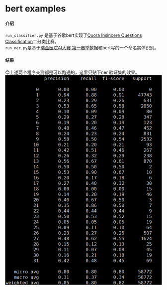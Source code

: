 # bert examples

#### 介绍  
`run_classifier.py` 是基于谷歌bert实现了[Quora Insincere Questions Classification](https://www.kaggle.com/c/quora-insincere-questions-classification)二分类比赛。  
`run_ner.py`是基于[瑞金医院AI大赛 第一赛季](https://tianchi.aliyun.com/competition/introduction.htm?spm=5176.100066.0.0.1cdc33af6yLOXD&raceId=231687)数据和bert写的一个命名实体识别。

#### 结果  
:blush:上述两个程序亲测都是可以跑通的，这里只贴下ner 验证集的效果。  
![result](/img/result.jpg)
